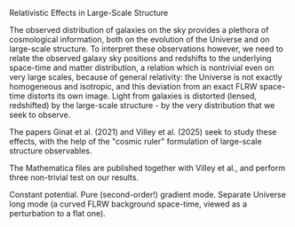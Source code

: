 
Relativistic Effects in Large-Scale Structure

The observed distribution of galaxies on the sky provides a plethora of cosmological information, both on the evolution of the Universe and on large-scale structure. To interpret these observations however, we need to relate the observed galaxy sky positions and redshifts to the underlying space-time and matter distribution, a relation which is nontrivial even on very large scales, because of general relativity: the Universe is not exactly homogeneous and isotropic, and this deviation from an exact FLRW space-time distorts its own image. Light from galaxies is distorted (lensed, redshifted) by the large-scale structure - by the very distribution that we seek to observe.

The papers Ginat et al. (2021) and Villey et al. (2025) seek to study these effects, with the help of the "cosmic ruler" formulation of large-scale structure observables.

The Mathematica files are published together with Villey et al., and perform three non-trivial test on our results.

Constant potential.
Pure (second-order!) gradient mode.
Separate Universe long mode (a curved FLRW background space-time, viewed as a perturbation to a flat one).
